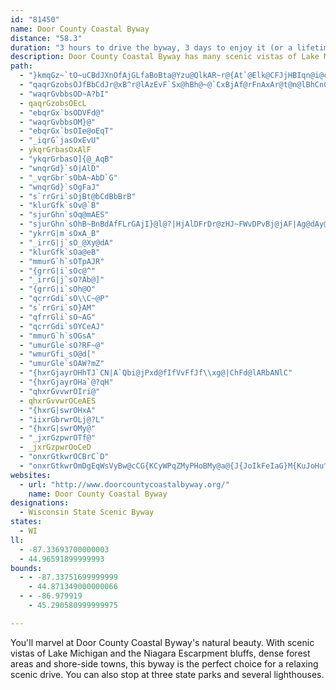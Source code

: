```yaml
---
id: "81450"
name: Door County Coastal Byway
distance: "58.3"
duration: "3 hours to drive the byway, 3 days to enjoy it (or a lifetime!)"
description: Door County Coastal Byway has many scenic vistas of Lake Michigan and the Niagara Escarpment bluffs. You can also enjoy orchards and areas of dense forests.
path:
  - "}kmqGz~`tO~uCBdJXnOfAjGLfaBoBta@Yzu@QlkAR~r@{At`@Elk@CFJjHBIqn@i@coBOyCs@sDs@sB_AkByAgBwoA_mAyA{Aqo@an@arAymAgBuDk@mCSeCEgDDe_@EyBQqAu@sCoAmC_AuAwD_EiAeA}A{@kgA_c@wUmK_BwAoSyU{WaZiA{@eSiMw@w@wF{Hci@{v@mi@gx@eBkBgFeDiB{AyPcWqFuK_CgFm@wBcCcLo@wBk@eAiPgWoRg[aZ{f@gDiG}@wBq@aDY{Cs@_KSyA]mAq@eA_BuA{T{NwNqIwEaDwFuE{OaTwIuMqHoKsBkBuDsBkIaDuJmCyEk@}MDcBMo@QeBeAqHoJgBqBuBmBsCuAmEeAqHoEsCqB_@_@_BsCwFmKiAgCuKm\\gC_H_DuHm@yBeB_Ko@iCm@kA[c@_Ai@ge@iRkJkD_BYcCGko@DcQKeXRqAWu@YsAgAiE{FgFmHwv@weAoBuAcAYkAKkKG}@Q_Ac@eAu@gKuKgByB_A}AwCcJe@_Am@g@oAYkERkAEaf@sJ{AOc@C_BVwDzAgIlBoAByBQmAe@yD{CsA_BiCgEaAeAg@SwASgMDmBFcAZ_Aj@gC~CyFxFeJ`GyBlA{FzBmLjIyCfBqC~@kKrBeEpAgCfBgLtKy@f@y@X}APyQMiDFeXA{b@_@sj@KuRYmd@d@uoAFqrBMegA_@gSd@}IF_AGyA_@gAy@cCgDuRa\\aJeNyB_CyCkB}C{AyBq@wBY}Za@}@Fy@Xk@l@cBfDm@p@oB`A_@^"
  - "qaqrGzobsOJfBbCdJr@xB^r@lAzEvF`Sx@hBh@~@`CxBjAf@rFnAxAr@t@n@lBhCnCbHrApDbDpK`YhbAn_@hpAxTjz@Xb@lAf@xC^n@R^Rh@jAJrAEdAyBjRGhBPnKEtKSdAmC~E_@xA}AbLaAzIsA`KlFdAn@Eb@Yh@y@pBeI`@mAdBaDhAkAb@UnBWbBJ~@T|RdJvErAnAFpN?lH[dJ?xQXfHf@p{@`JbV~@~V^tI^fFr@ngApa@bAd@lEfC|CfDrBfCfFxHjB~BfC|CnPxQzKvNpLnQbDpGpHbQ"
  - "waqrGvbbsOD~A?bI"
  - qaqrGzobsOEcL
  - "ebqrGx`bsODVFd@"
  - "waqrGvbbsOM}@"
  - "ebqrGx`bsOIe@oEqT"
  - "_iqrG`jasOxEvU"
  - ykqrGrbasOxAlF
  - "ykqrGrbasO]{@_AqB"
  - "wnqrGd}`sO|AlD"
  - "_vqrGbr`sObA~AbD`G"
  - "wnqrGd}`sOgFaJ"
  - "s`rrGri`sOjBt@bCdBbBrB"
  - "klurGfk`sOv@`B"
  - "sjurGhn`sOq@mAES"
  - "sjurGhn`sOhB~BnBdAfFLrGAjI}@l@?|HjAlDFrDr@zHJ~FWvDPvBj@jAF|Ag@dAy@bAmBhAqC"
  - "ykrrG|m`sOxA_B"
  - "_irrG|j`sO_@Xy@dA"
  - "klurGfk`sOa@eB"
  - "mmurG`h`sOTpAJR"
  - "{grrG|i`sOc@^"
  - "_irrG|j`sO?Ab@]"
  - "{grrG|i`sOh@O"
  - "qcrrGdi`sO\\C~@P"
  - "s`rrGri`sO}AM"
  - "qfrrGli`sO~AG"
  - "qcrrGdi`sOYCeAJ"
  - "mmurG`h`sOGsA"
  - "umurGle`sO?RF~@"
  - "wmurGfi_sO@d["
  - "umurGle`sOAW?mZ"
  - "{hxrGjayrOHhTJ`CN|A`Qbi@jPxd@fIfVvFfJf\\xg@|ChFd@lARbANlC"
  - "{hxrGjayrOHa`@?qH"
  - "qhxrGvvwrOIri@"
  - qhxrGvvwrOCeAES
  - "{hxrG|swrOHxA"
  - "iixrGbrwrOLj@?L"
  - "{hxrG|swrOMy@"
  - "_jxrGzpwrOTf@"
  - _jxrGzpwrOoCeD
  - "onxrGtkwrOCBrC`D"
  - "onxrGtkwrOmDgEqWsVyBw@cCG{KCyWPqZMyPHoBMy@a@{J{JoIkFeIaG}M{KuJoHu^iW_h@e_@kKgH}QiNqd@ya@wz@ax@mC{C_@w@mFiN}EoL}HuP}BgEkKuP_F_G_HoHiAyBu@eCgAy_A[sf@Eq}BMib@e@oDs@gCiEmKsA_ByBmAw@KmbAqAgJAwf@dAiCTa[~HwExB{Ck@a@A}EhAgBV_A?Oq@KsBCkLJqBl@gApEmGT_AHqBOctAEmBs@cLDw@^gBNiBUma@H}PIkDDcFKyADwCNaC?y@W{BHkBIeDFuAI}E@aHQmB_@aA"
websites:
  - url: "http://www.doorcountycoastalbyway.org/"
    name: Door County Coastal Byway
designations:
  - Wisconsin State Scenic Byway
states:
  - WI
ll:
  - -87.33693700000003
  - 44.96591899999993
bounds:
  - - -87.33751699999999
    - 44.871349000000066
  - - -86.979919
    - 45.290580999999975

---
```


You'll marvel at Door County Coastal Byway's natural beauty. With scenic vistas of Lake Michigan and the Niagara Escarpment bluffs, dense forest areas and shore-side towns, this byway is the perfect choice for a relaxing scenic drive. You can also stop at three state parks and several lighthouses.
